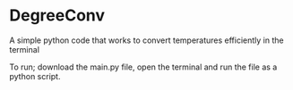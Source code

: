 # DegreeConv
A simple python code that works to convert temperatures efficiently in the terminal

To run; download the main.py file, open the terminal and run the file as a python script.

